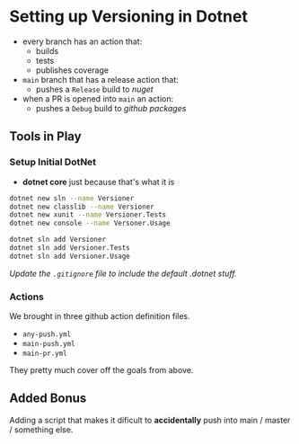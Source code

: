 # Setting up Versioning in Dotnet

- every branch has an action that:
  - builds
  - tests
  - publishes coverage
- `main` branch that has a release action that:
  - pushes a `Release` build to _nuget_
- when a PR is opened into `main` an action:
  - pushes a `Debug` build to _github packages_
  
## Tools in Play

### Setup Initial DotNet

- **dotnet core** just because that's what it is

```sh
dotnet new sln --name Versioner
dotnet new classlib --name Versioner
dotnet new xunit --name Versioner.Tests
dotnet new console --name Versoner.Usage

dotnet sln add Versioner
dotnet sln add Versioner.Tests
dotnet sln add Versioner.Usage
```

_Update the `.gitignore` file to include the default .dotnet stuff._

### Actions

We brought in three github action definition files.

- `any-push.yml`
- `main-push.yml`
- `main-pr.yml`

They pretty much cover off the goals from above.

## Added Bonus

Adding a script that makes it dificult to **accidentally** push into main / master / something else.